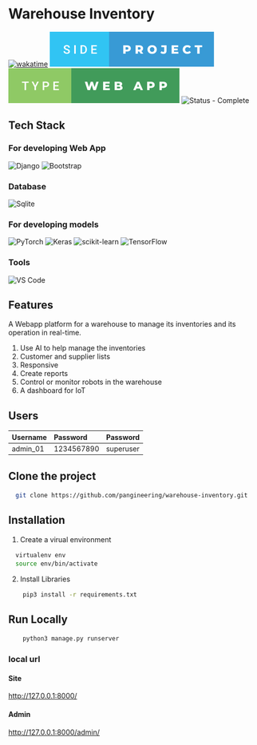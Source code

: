 
# Warehouse Inventory
[![wakatime](https://wakatime.com/badge/github/pangineering/warehouse-inventory.svg)](https://wakatime.com/badge/github/pangineering/warehouse-inventory)
![side-project.svg](/side-project.svg) ![type-web-app.svg](/type-web-app.svg)
![Status - Complete](https://img.shields.io/badge/Status-Complete-2ea44f)

## Tech Stack
### For developing Web App
![Django](https://img.shields.io/badge/Django-092E20?style=for-the-badge&logo=django&logoColor=green) ![Bootstrap](https://img.shields.io/badge/Bootstrap-563D7C?style=for-the-badge&logo=bootstrap&logoColor=white)

### Database
![Sqlite](https://img.shields.io/badge/SQLite-07405E?style=for-the-badge&logo=sqlite&logoColor=white)

<!-- ### Hosting
![Heroku](https://img.shields.io/badge/Heroku-430098?style=for-the-badge&logo=heroku&logoColor=white) -->

### For developing models
![PyTorch](https://img.shields.io/badge/PyTorch-%23EE4C2C.svg?style=for-the-badge&logo=PyTorch&logoColor=white) ![Keras](https://img.shields.io/badge/Keras-%23D00000.svg?style=for-the-badge&logo=Keras&logoColor=white) ![scikit-learn](https://img.shields.io/badge/scikit--learn-%23F7931E.svg?style=for-the-badge&logo=scikit-learn&logoColor=white) ![TensorFlow](https://img.shields.io/badge/TensorFlow-%23FF6F00.svg?style=for-the-badge&logo=TensorFlow&logoColor=white)

### Tools
![VS Code](https://img.shields.io/badge/Visual_Studio_Code-0078D4?style=for-the-badge&logo=visual%20studio%20code&logoColor=white)



## Features
A Webapp platform for a warehouse to manage its inventories and its operation in real-time. 
1. Use AI to help manage the inventories
2. Customer and supplier lists
3. Responsive
4. Create reports
5. Control or monitor robots in the warehouse
6. A dashboard for IoT


## Users
| Username  | Password  | Password |
| :-------- | :-------- | :------- |
| admin_01  |1234567890 | superuser|

## Clone the project
```bash
  git clone https://github.com/pangineering/warehouse-inventory.git
```



## Installation
1. Create a virual environment
```bash
  virtualenv env
  source env/bin/activate
```
2. Install Libraries
```bash
    pip3 install -r requirements.txt
```

## Run Locally
```bash
    python3 manage.py runserver
```

### local url
#### Site
  http://127.0.0.1:8000/

#### Admin
  http://127.0.0.1:8000/admin/
